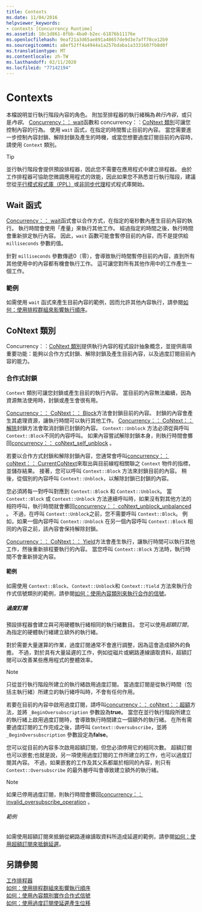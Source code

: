 ```yaml
---
title: Contexts
ms.date: 11/04/2016
helpviewer_keywords:
- contexts [Concurrency Runtime]
ms.assetid: 10c1d861-8fbb-4ba0-b2ec-61876b11176e
ms.openlocfilehash: 9eaf21a3d65ae891a48657de9d3e7aff78ce12b9
ms.sourcegitcommit: a8ef52ff4a4944a1a257bdaba1a3331607fb8d0f
ms.translationtype: MT
ms.contentlocale: zh-TW
ms.lasthandoff: 02/11/2020
ms.locfileid: "77142194"
---
```

# <a name="contexts"></a>Contexts

本檔說明並行執行階段內容的角色。 附加至排程器的執行緒稱為*執行內容*，或只是*內容*。 [Concurrency：： wait](reference/concurrency-namespace-functions.md#wait)函數和 concurrency：：[CoNtext 類別](../../parallel/concrt/reference/context-class.md)可讓您控制內容的行為。 使用 `wait` 函式，在指定的時間暫止目前的內容。 當您需要進一步控制內容封鎖、解除封鎖及產生的時機，或當您想要過度訂閱目前的內容時，請使用 `Context` 類別。

> [!TIP]
> 並行執行階段會提供預設排程器，因此您不需要在應用程式中建立排程器。 由於工作排程器可協助您微調應用程式的效能，因此如果您不熟悉並行執行階段，建議您從[平行模式程式庫（PPL）](../../parallel/concrt/parallel-patterns-library-ppl.md)或[非同步代理](../../parallel/concrt/asynchronous-agents-library.md)程式程式庫開始。

## <a name="the-wait-function"></a>Wait 函式

[Concurrency：： wait](reference/concurrency-namespace-functions.md#wait)函式會以合作方式，在指定的毫秒數內產生目前內容的執行。 執行時間會使用「產量」來執行其他工作。 經過指定的時間之後，執行時間會重新排定執行內容。 因此，`wait` 函數可能會暫停目前的內容，而不是提供給 `milliseconds` 參數的值。

針對 `milliseconds` 參數傳遞0（零），會導致執行時間暫停目前的內容，直到所有其他使用中的內容都有機會執行工作。 這可讓您對所有其他作用中的工作產生一個工作。

### <a name="example"></a>範例

如需使用 `wait` 函式來產生目前內容的範例，因而允許其他內容執行，請參閱[如何：使用排程群組來影響執行順序](../../parallel/concrt/how-to-use-schedule-groups-to-influence-order-of-execution.md)。

## <a name="the-context-class"></a>CoNtext 類別

Concurrency：：[CoNtext 類別](../../parallel/concrt/reference/context-class.md)提供執行內容的程式設計抽象概念，並提供兩項重要功能：能夠以合作方式封鎖、解除封鎖及產生目前內容，以及過度訂閱目前內容的能力。

### <a name="cooperative-blocking"></a>合作式封鎖

`Context` 類別可讓您封鎖或產生目前的執行內容。 當目前的內容無法繼續，因為資源無法使用時，封鎖或產生會很有用。

[Concurrency：： CoNtext：： Block](reference/context-class.md#block)方法會封鎖目前的內容。 封鎖的內容會產生其處理資源，讓執行時間可以執行其他工作。 [Concurrency：： CoNtext：：解除](reference/context-class.md#unblock)封鎖方法會取消封鎖已封鎖的內容。 `Context::Unblock` 方法必須從與呼叫 `Context::Block`不同的內容呼叫。 如果內容嘗試解除封鎖本身，則執行時間會擲回[concurrency：： coNtext_self_unblock](../../parallel/concrt/reference/context-self-unblock-class.md) 。

若要以合作方式封鎖和解除封鎖內容，您通常會呼叫[concurrency：： coNtext：： CurrentCoNtext](reference/context-class.md#currentcontext)來取出與目前線程相關聯之 `Context` 物件的指標，並儲存結果。 接著，您可以呼叫 `Context::Block` 方法來封鎖目前的內容。 稍後，從個別的內容呼叫 `Context::Unblock`，以解除封鎖已封鎖的內容。

您必須將每一對呼叫對應到 `Context::Block` 和 `Context::Unblock`。 當 `Context::Block` 或 `Context::Unblock` 方法連續呼叫時，如果沒有對其他方法的相符呼叫，執行時間就會擲回[concurrency：： coNtext_unblock_unbalanced](../../parallel/concrt/reference/context-unblock-unbalanced-class.md) 。 不過，在呼叫 `Context::Unblock`之前，您不需要呼叫 `Context::Block`。 例如，如果一個內容呼叫 `Context::Unblock` 在另一個內容呼叫 `Context::Block` 相同的內容之前，該內容會保持解除封鎖。

[Concurrency：： CoNtext：： Yield](reference/context-class.md#yield)方法會產生執行，讓執行時間可以執行其他工作，然後重新排程要執行的內容。 當您呼叫 `Context::Block` 方法時，執行時間不會重新排定內容。

#### <a name="example"></a>範例

如需使用 `Context::Block`、`Context::Unblock`和 `Context::Yield` 方法來執行合作式信號類別的範例，請參閱[如何：使用內容類別來執行合作的信號](../../parallel/concrt/how-to-use-the-context-class-to-implement-a-cooperative-semaphore.md)。

##### <a name="oversubscription"></a>過度訂閱

預設排程器會建立與可用硬體執行緒相同的執行緒數目。 您可以使用*超額訂閱*，為指定的硬體執行緒建立額外的執行緒。

對於需要大量運算的作業，過度訂閱通常不會進行調整，因為這會造成額外的負擔。 不過，對於具有大量延遲的工作，例如從磁片或網路連線讀取資料，超額訂閱可以改善某些應用程式的整體效率。

> [!NOTE]
> 只從並行執行階段所建立的執行緒啟用過度訂閱。 當過度訂閱是從執行時間（包括主執行緒）所建立的執行緒呼叫時，不會有任何作用。

若要在目前的內容中啟用過度訂閱，請呼叫[concurrency：： coNtext：：超額](reference/context-class.md#oversubscribe)方法，並將 `_BeginOversubscription` 參數設為**true**。 當您在並行執行階段所建立的執行緒上啟用過度訂閱時，會導致執行時間建立一個額外的執行緒。 在所有需要過度訂閱的工作完成之後，請呼叫 `Context::Oversubscribe`，並將 `_BeginOversubscription` 參數設定為**false**。

您可以從目前的內容多次啟用超額訂閱，但您必須停用它的相同次數。 超額訂閱也可以嵌套;也就是說，另一項使用過度訂閱的工作所建立的工作，也可以過度訂閱其內容。 不過，如果嵌套的工作及其父系都屬於相同的內容，則只有 `Context::Oversubscribe` 的最外層呼叫會導致建立額外的執行緒。

> [!NOTE]
> 如果已停用過度訂閱，則執行時間會擲回[concurrency：： invalid_oversubscribe_operation](../../parallel/concrt/reference/invalid-oversubscribe-operation-class.md) 。

###### <a name="example"></a>範例

如需使用超額訂閱來抵銷從網路連線讀取資料所造成延遲的範例，請參閱[如何：使用超額訂閱來抵銷延遲](../../parallel/concrt/how-to-use-oversubscription-to-offset-latency.md)。

## <a name="see-also"></a>另請參閱

[工作排程器](../../parallel/concrt/task-scheduler-concurrency-runtime.md)<br/>
[如何：使用排程群組來影響執行順序](../../parallel/concrt/how-to-use-schedule-groups-to-influence-order-of-execution.md)<br/>
[如何：使用內容類別實作合作式信號](../../parallel/concrt/how-to-use-the-context-class-to-implement-a-cooperative-semaphore.md)<br/>
[如何：使用過度訂閱使延遲產生位移](../../parallel/concrt/how-to-use-oversubscription-to-offset-latency.md)

